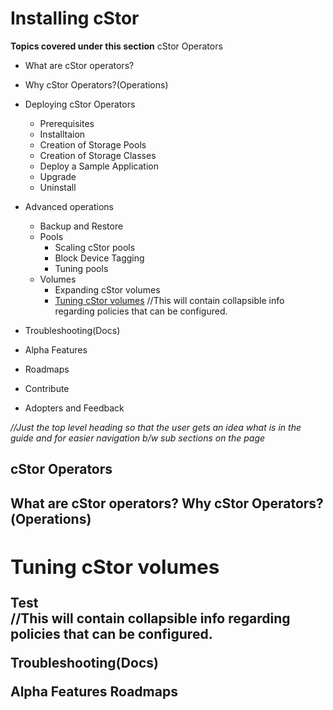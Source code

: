 <h1>Installing cStor</h1>

**Topics covered under this section** 
cStor Operators
- What are cStor operators?
- Why cStor Operators?(Operations)
- Deploying cStor Operators
     -  Prerequisites
     - Installtaion
     - Creation of Storage Pools
     - Creation of Storage Classes
     - Deploy a Sample Application
     - Upgrade
     - Uninstall
- Advanced operations
     - Backup and Restore
     - Pools
         - Scaling cStor pools
         - Block Device Tagging
         - Tuning pools
     - Volumes
        - Expanding cStor volumes
        - [Tuning cStor volumes](#tuning-vol)
//This will contain collapsible info regarding policies that can be configured.

- Troubleshooting(Docs)

- Alpha Features
- Roadmaps
- Contribute
- Adopters and Feedback


<i>//Just the top level heading so that the user gets an idea what is in the guide and for easier navigation b/w sub sections on the page</i>

<b><h2>cStor Operators</b></h2>
<b><h2>What are cStor operators?
Why cStor Operators?(Operations)
<deatils>

## <a class="anchor" aria-hidden="true" id="tuning-vol"></a>Tuning cStor volumes
<summary>
Test
</summary>
</details>
//This will contain collapsible info regarding policies that can be configured.

Troubleshooting(Docs)

Alpha Features
Roadmaps
